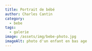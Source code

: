 ```yaml
---
title: Portrait de bébé
author: Charles Cantin
category:
  - bebe
tags:
  - galerie
image: /assets/img/bebe-photo.jpg
imageAlt: photo d'un enfant en bas age
---
```

